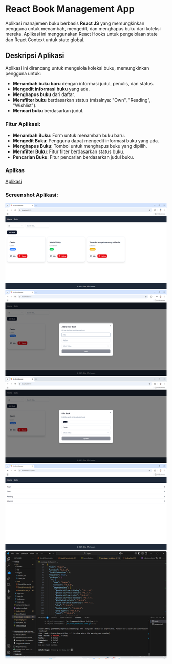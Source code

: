 # React Book Management App

Aplikasi manajemen buku berbasis **React JS** yang memungkinkan pengguna untuk menambah, mengedit, dan menghapus buku dari koleksi mereka. Aplikasi ini menggunakan React Hooks untuk pengelolaan state dan React Context untuk state global.

## Deskripsi Aplikasi

Aplikasi ini dirancang untuk mengelola koleksi buku, memungkinkan pengguna untuk:
- **Menambah buku baru** dengan informasi judul, penulis, dan status.
- **Mengedit informasi buku** yang ada.
- **Menghapus buku** dari daftar.
- **Memfilter buku** berdasarkan status (misalnya: "Own", "Reading", "Wishlist").
- **Mencari buku** berdasarkan judul.

### Fitur Aplikasi:
- **Menambah Buku**: Form untuk menambah buku baru.
- **Mengedit Buku**: Pengguna dapat mengedit informasi buku yang ada.
- **Menghapus Buku**: Tombol untuk menghapus buku yang dipilih.
- **Memfilter Buku**: Fitur filter berdasarkan status buku.
- **Pencarian Buku**: Fitur pencarian berdasarkan judul buku.

### Aplikas
[Aplikasi](https://dito-122140153-pertemuan3.vercel.app)

### Screenshot Aplikasi:
![Home](public/Home.png)
![Add](public/Add.png)
![Edit](public/Edit.png)
![Stats](public/Stats.png)
![Test](public/Test.png)